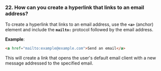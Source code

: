### **22. How can you create a hyperlink that links to an email address?**

To create a hyperlink that links to an email address, use the **`<a>`** (anchor) element and include the **`mailto:`** protocol followed by the email address.

**Example**:
```html
<a href="mailto:example@example.com">Send an email</a>
```

This will create a link that opens the user's default email client with a new message addressed to the specified email.
